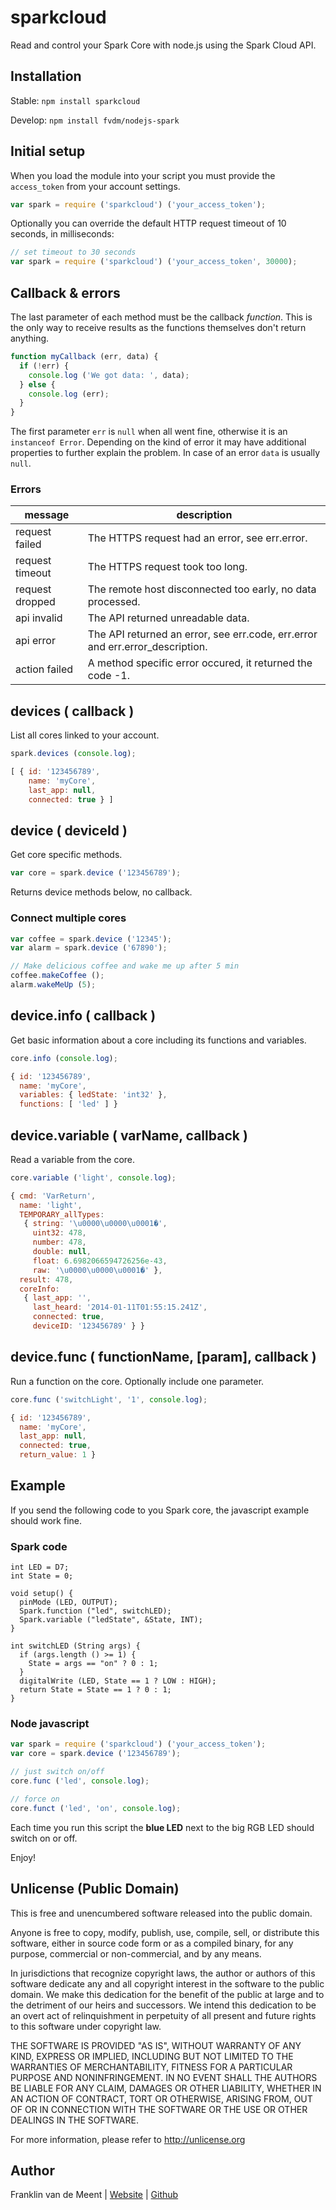 sparkcloud
==========

Read and control your Spark Core with node.js using the Spark Cloud API.


Installation
------------

Stable: `npm install sparkcloud`

Develop: `npm install fvdm/nodejs-spark`


Initial setup
-------------

When you load the module into your script you must provide the `access_token` from your account settings.

```js
var spark = require ('sparkcloud') ('your_access_token');
```

Optionally you can override the default HTTP request timeout of 10 seconds, in milliseconds:

```js
// set timeout to 30 seconds
var spark = require ('sparkcloud') ('your_access_token', 30000);
```


Callback & errors
-----------------

The last parameter of each method must be the callback _function_. This is the only way to receive results as the functions themselves don't return anything.

```js
function myCallback (err, data) {
  if (!err) {
    console.log ('We got data: ', data);
  } else {
    console.log (err);
  }
}
```

The first parameter `err` is `null` when all went fine, otherwise it is an `instanceof Error`. Depending on the kind of error it may have additional properties to further explain the problem. In case of an error `data` is usually `null`.


### Errors

message         | description
----------------|------------
request failed  | The HTTPS request had an error, see err.error.
request timeout | The HTTPS request took too long.
request dropped | The remote host disconnected too early, no data processed.
api invalid     | The API returned unreadable data.
api error       | The API returned an error, see err.code, err.error and err.error_description.
action failed   | A method specific error occured, it returned the code -1.


devices ( callback )
--------------------

List all cores linked to your account.

```js
spark.devices (console.log);
```

```js
[ { id: '123456789',
    name: 'myCore',
    last_app: null,
    connected: true } ]
```


device ( deviceId )
-------------------

Get core specific methods.

```js
var core = spark.device ('123456789');
```

Returns device methods below, no callback.


### Connect multiple cores

```js
var coffee = spark.device ('12345');
var alarm = spark.device ('67890');

// Make delicious coffee and wake me up after 5 min
coffee.makeCoffee ();
alarm.wakeMeUp (5);
```


device.info ( callback )
------------------------

Get basic information about a core including its functions and variables.

```js
core.info (console.log);
```

```js
{ id: '123456789',
  name: 'myCore',
  variables: { ledState: 'int32' },
  functions: [ 'led' ] }
```


device.variable ( varName, callback )
-------------------------------------

Read a variable from the core.

```js
core.variable ('light', console.log);
```

```js
{ cmd: 'VarReturn',
  name: 'light',
  TEMPORARY_allTypes: 
   { string: '\u0000\u0000\u0001�',
     uint32: 478,
     number: 478,
     double: null,
     float: 6.6982066594726256e-43,
     raw: '\u0000\u0000\u0001�' },
  result: 478,
  coreInfo: 
   { last_app: '',
     last_heard: '2014-01-11T01:55:15.241Z',
     connected: true,
     deviceID: '123456789' } }
```


device.func ( functionName, [param], callback )
-----------------------------------------------

Run a function on the core. Optionally include one parameter.

```js
core.func ('switchLight', '1', console.log);
```

```js
{ id: '123456789',
  name: 'myCore',
  last_app: null,
  connected: true,
  return_value: 1 }
```


Example
-------

If you send the following code to you Spark core, the javascript example should work fine.


### Spark code

```arduino
int LED = D7;
int State = 0;

void setup() {
  pinMode (LED, OUTPUT);
  Spark.function ("led", switchLED);
  Spark.variable ("ledState", &State, INT);
}

int switchLED (String args) {
  if (args.length () >= 1) {
    State = args == "on" ? 0 : 1;
  }
  digitalWrite (LED, State == 1 ? LOW : HIGH);
  return State = State == 1 ? 0 : 1;
}
```


### Node javascript

```js
var spark = require ('sparkcloud') ('your_access_token');
var core = spark.device ('123456789');

// just switch on/off
core.func ('led', console.log);

// force on
core.funct ('led', 'on', console.log);
```

Each time you run this script the **blue LED** next to the big RGB LED should switch on or off.


Enjoy!


Unlicense (Public Domain)
-------------------------

This is free and unencumbered software released into the public domain.

Anyone is free to copy, modify, publish, use, compile, sell, or
distribute this software, either in source code form or as a compiled
binary, for any purpose, commercial or non-commercial, and by any
means.

In jurisdictions that recognize copyright laws, the author or authors
of this software dedicate any and all copyright interest in the
software to the public domain. We make this dedication for the benefit
of the public at large and to the detriment of our heirs and
successors. We intend this dedication to be an overt act of
relinquishment in perpetuity of all present and future rights to this
software under copyright law.

THE SOFTWARE IS PROVIDED "AS IS", WITHOUT WARRANTY OF ANY KIND,
EXPRESS OR IMPLIED, INCLUDING BUT NOT LIMITED TO THE WARRANTIES OF
MERCHANTABILITY, FITNESS FOR A PARTICULAR PURPOSE AND NONINFRINGEMENT.
IN NO EVENT SHALL THE AUTHORS BE LIABLE FOR ANY CLAIM, DAMAGES OR
OTHER LIABILITY, WHETHER IN AN ACTION OF CONTRACT, TORT OR OTHERWISE,
ARISING FROM, OUT OF OR IN CONNECTION WITH THE SOFTWARE OR THE USE OR
OTHER DEALINGS IN THE SOFTWARE.

For more information, please refer to <http://unlicense.org>


Author
------

Franklin van de Meent
| [Website](https://frankl.in)
| [Github](https://github.com/fvdm)
